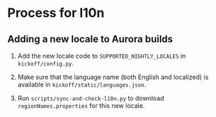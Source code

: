 # Process for l10n
## Adding a new locale to Aurora builds

1. Add the new locale code to `SUPPORTED_NIGHTLY_LOCALES` in `kickoff/config.py`.

2. Make sure that the language name (both English and localized) is available in `kickoff/static/languages.json`.

3. Run `scripts/sync-and-check-l10n.py` to download `regionNames.properties` for this new locale.
